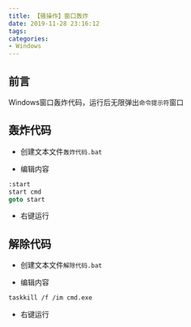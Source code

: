 ```yaml
---
title: 【骚操作】窗口轰炸
date: 2019-11-28 23:16:12
tags:
categories:
- Windows
---
```


## 前言

Windows窗口轰炸代码，运行后无限弹出`命令提示符`窗口

<!-- more -->

## 轰炸代码

- 创建文本文件`轰炸代码.bat`

- 编辑内容

``` vb
:start
start cmd
goto start
```

- 右键运行

## 解除代码

- 创建文本文件`解除代码.bat`

- 编辑内容

``` vb
taskkill /f /im cmd.exe
```

- 右键运行

